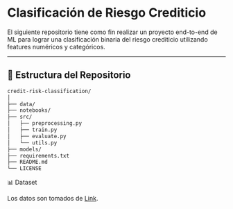 # Clasificación de Riesgo Crediticio  


El siguiente repositorio tiene como fin realizar un proyecto end-to-end de ML para lograr una clasificación binaria del riesgo crediticio utilizando features numéricos y categóricos. 

---

## 📂 Estructura del Repositorio  
```bash
credit-risk-classification/
│
├── data/                 
├── notebooks/            
├── src/                  
│   ├── preprocessing.py  
│   ├── train.py          
│   ├── evaluate.py       
│   └── utils.py          
├── models/              
├── requirements.txt      
├── README.md             
└── LICENSE               
```

📊 Dataset

Los datos son tomados de [Link](https://raw.githubusercontent.com/Waikato/weka-3.8/master/wekadocs/data/credit-g.arff). 

